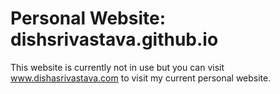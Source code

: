 # Personal Website: dishsrivastava.github.io

This website is currently not in use but you can visit www.dishasrivastava.com to visit my current personal website. 
